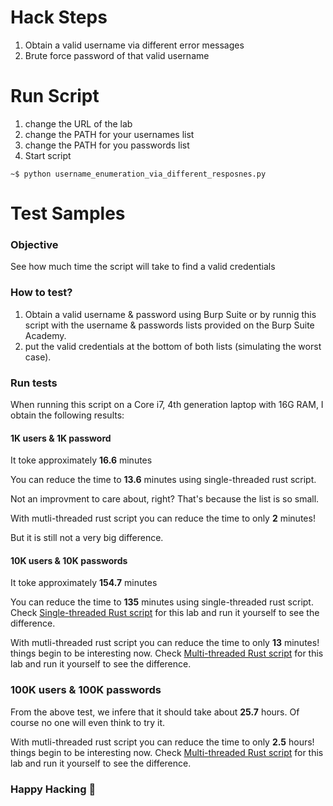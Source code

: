 # Hack Steps
1. Obtain a valid username via different error messages
2. Brute force password of that valid username

# Run Script
1. change the URL of the lab
2. change the PATH for your usernames list
3. change the PATH for you passwords list
4. Start script
```
~$ python username_enumeration_via_different_resposnes.py
```

# Test Samples
### Objective
See how much time the script will take to find a valid credentials

### How to test?
1. Obtain a valid username & password using Burp Suite or by runnig this script with the username & passwords lists provided on the Burp Suite Academy.
2. put the valid credentials at the bottom of both lists (simulating the worst case).

### Run tests
When running this script on a Core i7, 4th generation laptop with 16G RAM, I obtain the following results:

#### 1K users & 1K password
It toke approximately **16.6** minutes 

You can reduce the time to **13.6** minutes 
using single-threaded rust script.

Not an improvment to care about, right? That's because the list is so small.

With mutli-threaded rust script you can reduce the time to only **2** minutes!

But it is still not a very big difference.

#### 10K users & 10K passwords
It toke approximately **154.7** minutes 

You can reduce the time to **135** minutes 
using single-threaded rust script.
Check [Single-threaded Rust script](https://github.com/elqalawii/portswigger_labs_with_rust/tree/main/Authentication/Single-threaded/username_enumeration_via_different_responses) for this lab and run it yourself to see the difference.

With mutli-threaded rust script you can reduce the time to only **13** minutes! things begin to be interesting now.
Check [Multi-threaded Rust script](https://github.com/elqalawii/portswigger_labs_with_rust/tree/main/Authentication/Multi-threaded/username_enumeration_via_different_responses_multithread) for this lab and run it yourself to see the difference.

### 100K users & 100K passwords
From the above test, we infere that it should take about **25.7** hours. Of course no one will even think to try it.

With mutli-threaded rust script you can reduce the time to only **2.5** hours! things begin to be interesting now.
Check [Multi-threaded Rust script](https://github.com/elqalawii/portswigger_labs_with_rust/tree/main/Authentication/Multi-threaded/username_enumeration_via_different_responses_multithread) for this lab and run it yourself to see the difference.

### Happy Hacking 👾
